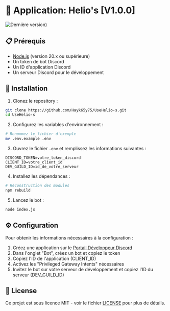   # 🤖 Application: Helio's [V1.0.0]

![Dernière version]([https://img.shields.io/github/v/release/Hayk65y75/UseHelio-s))

## 📋 Prérequis

- [Node.js](https://nodejs.org/) (version 20.x ou supérieure)
- Un token de bot Discord
- Un ID d'application Discord
- Un serveur Discord pour le développement

## 🚀 Installation

1. Clonez le repository :
```bash
git clone https://github.com/Hayk65y75/UseHelio-s.git
cd UseHelio-s
```

2. Configurez les variables d'environnement :
```bash
# Renommez le fichier d'exemple
mv .env.example .env
```

3. Ouvrez le fichier `.env` et remplissez les informations suivantes :
```env
DISCORD_TOKEN=votre_token_discord
CLIENT_ID=votre_client_id
DEV_GUILD_ID=id_de_votre_serveur
```

4. Installez les dépendances :
```bash
# Reconstruction des modules
npm rebuild
```

5. Lancez le bot :
```bash
node index.js
```

## ⚙️ Configuration

Pour obtenir les informations nécessaires à la configuration :

1. Créez une application sur le [Portail Développeur Discord](https://discord.com/developers/applications)
2. Dans l'onglet "Bot", créez un bot et copiez le token
3. Copiez l'ID de l'application (CLIENT_ID)
4. Activez les "Privileged Gateway Intents" nécessaires
5. Invitez le bot sur votre serveur de développement et copiez l'ID du serveur (DEV_GUILD_ID)

## 📝 License

Ce projet est sous licence MIT - voir le fichier [LICENSE](LICENSE) pour plus de détails.
